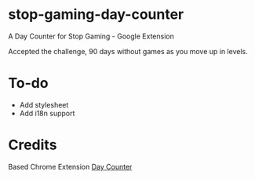 # stop-gaming-day-counter
A Day Counter for Stop Gaming - Google Extension

Accepted the challenge, 90 days without games as you move up in levels.

# To-do
- Add stylesheet
- Add i18n support

# Credits
Based Chrome Extension [Day Counter](https://chrome.google.com/webstore/detail/day-counter/glnbjmdjpcccpdlckpenknmacmgbecpa)
